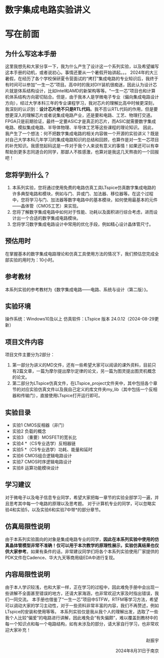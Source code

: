 # 数字集成电路实验讲义
# 写在前面
## 为什么写这本手册
这里我想先和大家分享一下，我为什么产生了设计这一个系列实验，以及希望编写这本手册的动机，或者说初心。事情还要从一个暑假开始讲起。。。
2024年的大三暑假，在经历了各个学校保研夏令营面试的“拷打”集成电路的专业知识后，我终于有时间可以参加“一生一芯”项目。高中时的我对DIY装机很痴迷，因此认为设计芯片就是体系结构设计，比如Intel和AMD的新架构等等。“一生一芯”项目也和计算机体系结构方向密切贴合。但是，由于我本人是学微电子专业（偏向集成电路设计方向），经过大学本科三年的专业课程学习，我对芯片的理解比高中时候更深刻，我深刻的认识到：**设计芯片绝不只是RTL代码**。我不否认RTL代码的作用，但是要想更深入的理解芯片或者说集成电路产业，还是要和电路、工艺、物理打交道。FPGA只是前期验证，最终一定要ASIC才是真正的芯片，而ASIC就需要数字集成电路、模拟集成电路、半导体物理、半导体工艺等这些课程的理论知识。
因此，我产生了一个想法：何不把数字集成电路的相关内容做一个开源的实验讲义？既是对自己大学本科几年学习的集成电路知识的总结和回顾，也算作是对一生一芯项目的补充知识。我感觉起码这是一件对于我个人来说有意义的事情！如果还可以有幸帮助到更多志同道合的同学，那鄙人不胜感激，也算对是我这几天熬夜的一个回报吧！
## 您将学到什么？
1. 本系列实验，您将通过使用免费的电路仿真工具LTspice仿真数字集成电路的许多典型电路和模块，例如与门、异或门、加法器、移位器等。在这个过程中，您将学习与门、加法器等数字电路中的基本模块，如何使用最基本的元件——晶体管（CMOS工艺）来实现。
2. 您将了解数字集成电路中如何对于性能、功耗以及面积进行综合考虑，进而设计出一个合适的数字集成电路模块。
3. 您将学习数字集成电路设计中常用的优化手段，例如精心设计晶体管尺寸。
## 预估用时
在掌握基本的数字集成电路理论和仿真工具使用方法的情况下，我们预估您完成全部实验的用时为：10小时。
## 参考教材
本系列实验的参考教材为《数字集成电路——电路、系统与设计（第二版）》。

## 实验环境
操作系统：Windows10及以上
仿真软件：LTspice 版本 24.0.12（2024-08-29更新）
## 项目文件内容
项目文件主要分为2部分：
1. 第一部分为讲义的MD文件，还有一些希望大家可以阅读的课外资料，目前只有2篇文章，一篇为摩尔提出摩尔定律的论文，另一篇为图灵提出图灵机概念的论文。
2. 第二部分为LTspice仿真文件，在LTspice_project文件夹中，其中包括各个章节的对应实验仿真文件以及我自己定义的库文件夹my_lib（其中包括一个反相器和传输门），直接使用LTspice打开运行即可。
## 实验目录
+ 实验1 CMOS反相器（非门）
+ 实验2 负载的概念
+ 实验3 （重要）MOSFET的宽长比
+ 实验4 *（CS专业选学）反相器链
+ 实验5 *（CS专业选学）功耗、能量和延时
+ 实验6 CMOS组合逻辑电路设计
+ 实验7 CMOS时序逻辑电路设计
+ 实验8 运算功能模块设计

## 学习建议

对于微电子以及电子信息专业同学，希望大家把每一章节的实验全部学习一遍，并且思考其中每一个电路的原理以及思考题。
对于计算机专业的同学，可以忽略实验4和实验5，以及实验6和实验7中带*的部分章节。

## 仿真局限性说明
由于本系列实验面向的对象是集成电路专业的同学，**因此在本系列实验中使用的仿真晶体管模型非常不准确！仅可以用于本次教学的原理性展示，实验仿真结果也仅供大家参考**。如果有条件的话，非常建议同学们将各个本系列实验使用厂家提供的PDK文件在Cadence、华大九天等商用级EDA中进行复现。

## 内容局限性说明
由于本人学识较浅，也和大家一样，正在学习的过程中，因此难免手册中会出现一些讲解不全面甚至错误的地方，还请大家海涵，也非常欢迎大家及时指出错误，我们一同交流。
本手册也借鉴了“一生一芯”项目中STFW，RTFM等学习方法，希望可以调动大家的学习主动性，对于一些资料非常丰富的内容，我们不再赘述，例如LTspice的安装和使用等等。
本系列实验仅是我从我个人的理解出发，选取了一些我个人比较“偏爱”的电路进行讲解，因此难免会“有失偏颇”，难以覆盖到教材中的每一个知识点和每一个电路结构，如有未涉及的部分，请大家自行学习，也非常欢迎大家补充！

<p align="right">赵振宇</p>
<p align="right">2024年8月31日于南京</p>
